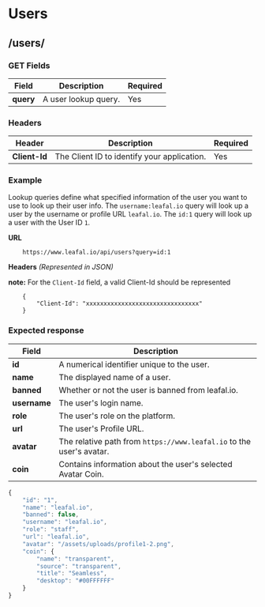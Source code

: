 # Users
## /users/

### GET Fields
Field | Description | Required
------|-------------|---------
**query** | A user lookup query. | Yes

### Headers
Header | Description | Required
-------|-------------|---------
**Client-Id** | The Client ID to identify your application. | Yes

### Example

Lookup queries define what specified information of the user you want to use to look up their user info. The `username:leafal.io` query will look up a user by 
the username or profile URL `leafal.io`. The `id:1` query will look up a user with the User ID `1`.

**URL**
```
    https://www.leafal.io/api/users?query=id:1
```

**Headers** *(Represented in JSON)*

**note:** For the `Client-Id` field, a valid Client-Id should be represented

```
    {
        "Client-Id": "xxxxxxxxxxxxxxxxxxxxxxxxxxxxxxxx"
    }
```

### Expected response
Field | Description
------|------------
**id** | A numerical identifier unique to the user.
**name** | The displayed name of a user.
**banned** | Whether or not the user is banned from leafal.io.
**username** | The user's login name.
**role** | The user's role on the platform.
**url** | The user's Profile URL.
**avatar** | The relative path from `https://www.leafal.io` to the user's avatar.
**coin** | Contains information about the user's selected Avatar Coin.

```javascript
{
    "id": "1",
    "name": "leafal.io",
    "banned": false,
    "username": "leafal.io",
    "role": "staff",
    "url": "leafal.io",
    "avatar": "/assets/uploads/profile1-2.png",
    "coin": {
        "name": "transparent",
        "source": "transparent",
        "title": "Seamless",
        "desktop": "#00FFFFFF"
    }
}
```
